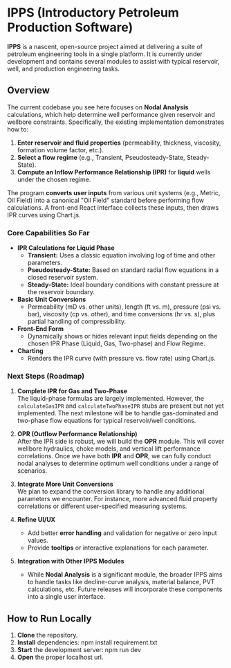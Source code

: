 # IPPS (Introductory Petroleum Production Software)

**IPPS** is a nascent, open-source project aimed at delivering a suite of petroleum engineering tools in a single platform. It is currently under development and contains several modules to assist with typical reservoir, well, and production engineering tasks.

## Overview

The current codebase you see here focuses on **Nodal Analysis** calculations, which help determine well performance given reservoir and wellbore constraints. Specifically, the existing implementation demonstrates how to:

1. **Enter reservoir and fluid properties** (permeability, thickness, viscosity, formation volume factor, etc.).
2. **Select a flow regime** (e.g., Transient, Pseudosteady-State, Steady-State).
3. **Compute an Inflow Performance Relationship (IPR)** for **liquid** wells under the chosen regime.

The program **converts user inputs** from various unit systems (e.g., Metric, Oil Field) into a canonical "Oil Field" standard before performing flow calculations. A front-end React interface collects these inputs, then draws IPR curves using Chart.js.

### Core Capabilities So Far

- **IPR Calculations for Liquid Phase**  
  - **Transient:** Uses a classic equation involving log of time and other parameters.  
  - **Pseudosteady-State:** Based on standard radial flow equations in a closed reservoir system.  
  - **Steady-State:** Ideal boundary conditions with constant pressure at the reservoir boundary.
- **Basic Unit Conversions**  
  - Permeability (mD vs. other units), length (ft vs. m), pressure (psi vs. bar), viscosity (cp vs. other), and time conversions (hr vs. s), plus partial handling of compressibility.
- **Front-End Form**  
  - Dynamically shows or hides relevant input fields depending on the chosen IPR Phase (Liquid, Gas, Two-phase) and Flow Regime.
- **Charting**  
  - Renders the IPR curve (with pressure vs. flow rate) using Chart.js.

### Next Steps (Roadmap)

1. **Complete IPR for Gas and Two-Phase**  
   The liquid-phase formulas are largely implemented. However, the `calculateGasIPR` and `calculateTwoPhaseIPR` stubs are present but not yet implemented. The next milestone will be to handle gas-dominated and two-phase flow equations for typical reservoir/well conditions.

2. **OPR (Outflow Performance Relationship)**  
   After the IPR side is robust, we will build the **OPR** module. This will cover wellbore hydraulics, choke models, and vertical lift performance correlations. Once we have both **IPR** and **OPR**, we can fully conduct nodal analyses to determine optimum well conditions under a range of scenarios.

3. **Integrate More Unit Conversions**  
   We plan to expand the conversion library to handle any additional parameters we encounter. For instance, more advanced fluid property correlations or different user-specified measuring systems.

4. **Refine UI/UX**  
   - Add better **error handling** and validation for negative or zero input values.  
   - Provide **tooltips** or interactive explanations for each parameter.

5. **Integration with Other IPPS Modules**  
   - While **Nodal Analysis** is a significant module, the broader IPPS aims to handle tasks like decline-curve analysis, material balance, PVT calculations, etc. Future releases will incorporate these components into a single user interface.

## How to Run Locally

1. **Clone** the repository.
2. **Install** dependencies:
  npm install requirement.txt
3. **Start** the development server:
  npm run dev
4. **Open** the proper localhost url.